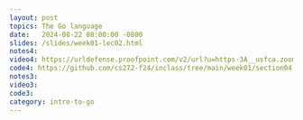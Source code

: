 ```yaml
---
layout: post
topics: The Go language
date:   2024-08-22 08:00:00 -0800
slides: /slides/week01-lec02.html
notes4: 
video4: https://urldefense.proofpoint.com/v2/url?u=https-3A__usfca.zoom.us_rec_share_MS6MXOtqCO4Zrj2FmHnkEH5iJ9Cf11l11Ui86UIINjJYrAsaX2s-5FLmiNm8XuYLFN.UwJJePWRenWYGIq8&d=DwMFAw&c=qgVugHHq3rzouXkEXdxBNQ&r=zUwZhCZ6veD8D3JcqbG6_FfQD7Zw7tIzhr-R0Vq7V0s&m=Df4ImZy9peulkxkM0kMmqbWMeERmJjSWJ5GJ-sZqj7iFjMxMMsVDL20tRkbeuLm9&s=oGO8h4Mz6ctsNX0H0ymt0lvpIo7CsiZ9D74C51VWoBg&e=
code4: https://github.com/cs272-f24/inclass/tree/main/week01/section04
notes3:
video3: 
code3: 
category: intro-to-go
---
```

